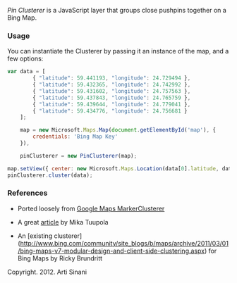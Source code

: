 *Pin Clusterer* is a JavaScript layer that groups close pushpins together on a Bing Map.


### Usage

You can instantiate the Clusterer by passing it an instance of the map, and a few options:

```js
var data = [
		{ "latitude": 59.441193, "longitude": 24.729494 },
		{ "latitude": 59.432365, "longitude": 24.742992 },
		{ "latitude": 59.431602, "longitude": 24.757563 },
		{ "latitude": 59.437843, "longitude": 24.765759 },
		{ "latitude": 59.439644, "longitude": 24.779041 },
		{ "latitude": 59.434776, "longitude": 24.756681 }
	];

	map = new Microsoft.Maps.Map(document.getElementById('map'), {
		credentials: 'Bing Map Key' 
	}),					

	pinClusterer = new PinClusterer(map);

map.setView({ center: new Microsoft.Maps.Location(data[0].latitude, data[0].longitude), zoom: 12 });
pinClusterer.cluster(data);
```


### References

* Ported loosely from [Google Maps MarkerClusterer](http://google-maps-utility-library-v3.googlecode.com/svn/trunk/markerclusterer/)

* A great [article](http://www.appelsiini.net/2008/11/introduction-to-marker-clustering-with-google-maps) by Mika Tuupola

* An [existing clusterer] (http://www.bing.com/community/site_blogs/b/maps/archive/2011/03/01/bing-maps-v7-modular-design-and-client-side-clustering.aspx) for Bing Maps by Ricky Brundritt




Copyright. 2012. Arti Sinani